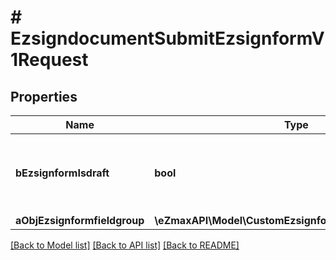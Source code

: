 # # EzsigndocumentSubmitEzsignformV1Request

## Properties

Name | Type | Description | Notes
------------ | ------------- | ------------- | -------------
**bEzsignformIsdraft** | **bool** | Whether the Ezsignform submitted is a draft or not. |
**aObjEzsignformfieldgroup** | **\eZmaxAPI\Model\CustomEzsignformfieldgroupRequest[]** |  |

[[Back to Model list]](../../README.md#models) [[Back to API list]](../../README.md#endpoints) [[Back to README]](../../README.md)

